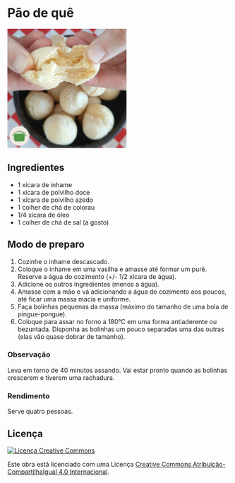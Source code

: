 # Pão de quê

![Pão de quê](pao_de_que.jpg)

## Ingredientes

* 1 xícara de inhame
* 1 xícara de polvilho doce
* 1 xícara de polvilho azedo
* 1 colher de chá de colorau
* 1/4 xícara de óleo 
* 1 colher de chá de sal (a gosto)

## Modo de preparo

1. Cozinhe o inhame descascado.
2. Coloque o inhame em uma vasilha e amasse até formar um purê. Reserve a água do cozimento (+/- 1/2 xícara de água).
3. Adicione os outros ingredientes (menos a água).
4. Amasse com a mão e vá adicionando a água do cozimento aos poucos, até ficar uma massa macia e uniforme.
5. Faça bolinhas pequenas da massa (máximo do tamanho de uma bola de pingue-pongue).
6. Coloque para assar no forno a 180°C em uma forma antiaderente ou bezuntada. Disponha as bolinhas um pouco separadas uma das outras (elas vão quase dobrar de tamanho).

### Observação

Leva em torno de 40 minutos assando. Vai estar pronto quando as bolinhas crescerem e tiverem uma rachadura.

### Rendimento

Serve quatro pessoas.

## Licença

[![Licença Creative Commons](https://i.creativecommons.org/l/by-sa/4.0/88x31.png)](http://creativecommons.org/licenses/by-sa/4.0/)

Este obra está licenciado com uma Licença [Creative Commons Atribuição-CompartilhaIgual 4.0 Internacional](http://creativecommons.org/licenses/by-sa/4.0/).
